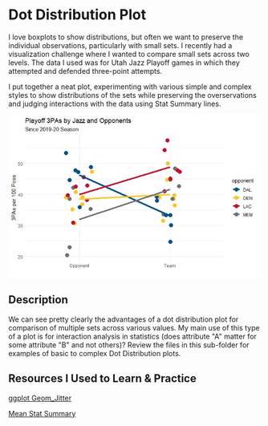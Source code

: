 # Dot Distribution Plot

I love boxplots to show distributions, but often we want to preserve the individual observations, particularly with small sets. I recently had a visualization challenge
where I wanted to compare small sets across two levels. The data I used was for Utah Jazz Playoff games in which they attempted and defended three-point attempts.

I put together a neat plot, experimenting with various simple and complex styles to show distributions of the sets while preserving the overservations and judging
interactions with the data using Stat Summary lines.

![Example Dot Distribution Plot](./example_dot-distribution-plot.jpeg)

## Description

We can see pretty clearly the advantages of a dot distribution plot for comparison of multiple sets across various values. My main use of this type of a plot is for
interaction analysis in statistics (does attribute "A" matter for some attribute "B" and not others)?
Review the files in this sub-folder for examples of basic to complex Dot Distribution plots.

## Resources I Used to Learn & Practice

[ggplot Geom_Jitter](https://ggplot2.tidyverse.org/reference/geom_jitter.html)

[Mean Stat Summary](https://stackoverflow.com/questions/21239418/use-stat-summary-in-ggplot2-to-calculate-the-mean-and-sd-then-connect-mean-poin)
